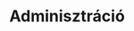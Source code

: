 Adminisztráció
==============

<!-- TODO

## Adatbázis kompresszálása

## Compaction

## Replication, Replication checkpointing
-->